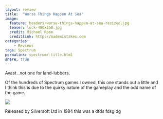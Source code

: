 ```yaml
---
layout: review
title:  "Worse Things Happen At Sea"
image:
  feature: headers/worse-things-happen-at-sea-resized.jpg
  teaser: lock-400x250.jpg
  credit: Michael Rose
  creditlink: http://mademistakes.com
categories:
    - Reviews
tags: Spectrum
permalink: spectrum/:title.html
share: true
---
```


Avast ..not one for land-lubbers.

Of the hundreds of Spectrum games I owned, this one stands out a little and I think this is due to the quirky nature of the gameplay and the odd name of the game.

<img src="{{ site.url }}/images/gameshots/wthas.gif" class="image_fullwidth">

Released by Silversoft Ltd in 1984 this was a dfds fdsg dg
